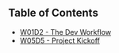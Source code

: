 ## Table of Contents

- [W01D2 - The Dev Workflow](https://github.com/julie-ify/web-ft-june23-2025/tree/main/w01d2)
- [W05D5 - Project Kickoff](https://github.com/julie-ify/web-ft-june23-2025/tree/main/w05d5)